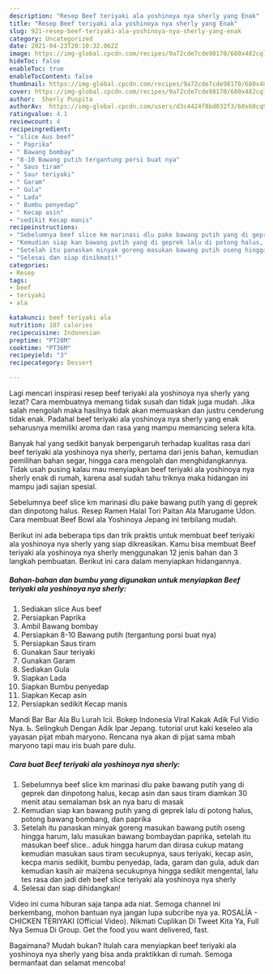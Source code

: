 ```yaml
---
description: "Resep Beef teriyaki ala yoshinoya nya sherly yang Enak"
title: "Resep Beef teriyaki ala yoshinoya nya sherly yang Enak"
slug: 921-resep-beef-teriyaki-ala-yoshinoya-nya-sherly-yang-enak
category: Uncategorized
date: 2021-04-23T20:10:32.062Z
image: https://img-global.cpcdn.com/recipes/9a72cde7cde98170/680x482cq70/beef-teriyaki-ala-yoshinoya-nya-sherly-foto-resep-utama.jpg
hideToc: false
enableToc: true
enableTocContent: false
thumbnail: https://img-global.cpcdn.com/recipes/9a72cde7cde98170/680x482cq70/beef-teriyaki-ala-yoshinoya-nya-sherly-foto-resep-utama.jpg
cover: https://img-global.cpcdn.com/recipes/9a72cde7cde98170/680x482cq70/beef-teriyaki-ala-yoshinoya-nya-sherly-foto-resep-utama.jpg
author:  Sherly Puspita
authorAv:  https://img-global.cpcdn.com/users/d3c4424f8bd032f3/60x60cq50/avatar.jpg
ratingvalue: 4.1
reviewcount: 4
recipeingredient:
- "slice Aus beef"
- " Paprika"
- " Bawang bombay"
- "8-10 Bawang putih tergantung porsi buat nya"
- " Saus tiram"
- " Saur teriyaki"
- " Garam"
- " Gula"
- " Lada"
- " Bumbu penyedap"
- " Kecap asin"
- "sedikit Kecap manis"
recipeinstructions:
- "Sebelumnya beef slice km marinasi dlu pake bawang putih yang di geprek dan dinpotong halus, kecap asin dan saus tiram diamkan 30 menit atau semalaman bsk an nya baru di masak"
- "Kemudian siap kan bawang putih yang di geprek lalu di potong halus, potong bawang bombang, dan paprika"
- "Setelah itu panaskan minyak goreng masukan bawang putih oseng hingga harum, lalu masukan bawang bombaydan paprika, setelah itu masukan beef slice.. aduk hingga harum dan dirasa cukup matang kemudian masukan saus tiram secukupnya, saus teriyaki, kecap asin, kecpa manis sedikit, bumbu penyedap, lada, garam dan gula, aduk dan kemudian kasih air maizena secukupnya hingga sedikit mengental, lalu tes rasa dan jadi deh beef slice teriyaki ala yoshinoya nya sherly"
- "Selesai dan siap dinikmati!"
categories:
- Resep
tags:
- beef
- teriyaki
- ala

katakunci: beef teriyaki ala 
nutrition: 107 calories
recipecuisine: Indonesian
preptime: "PT28M"
cooktime: "PT36M"
recipeyield: "3"
recipecategory: Dessert

---
```



Lagi mencari inspirasi resep beef teriyaki ala yoshinoya nya sherly yang lezat? Cara membuatnya memang tidak susah dan tidak juga mudah. Jika salah mengolah maka hasilnya tidak akan memuaskan dan justru cenderung tidak enak. Padahal beef teriyaki ala yoshinoya nya sherly yang enak seharusnya memiliki aroma dan rasa yang mampu memancing selera kita.


Banyak hal yang sedikit banyak berpengaruh terhadap kualitas rasa dari beef teriyaki ala yoshinoya nya sherly, pertama dari jenis bahan, kemudian pemilihan bahan segar, hingga cara mengolah dan menghidangkannya. Tidak usah pusing kalau mau menyiapkan beef teriyaki ala yoshinoya nya sherly enak di rumah, karena asal sudah tahu triknya maka hidangan ini mampu jadi sajian spesial.

Sebelumnya beef slice km marinasi dlu pake bawang putih yang di geprek dan dinpotong halus. Resep Ramen Halal Tori Paitan Ala Marugame Udon. Cara membuat Beef Bowl ala Yoshinoya Jepang ini terbilang mudah.


Berikut ini ada beberapa tips dan trik praktis untuk membuat beef teriyaki ala yoshinoya nya sherly yang siap dikreasikan. Kamu bisa membuat Beef teriyaki ala yoshinoya nya sherly menggunakan 12 jenis bahan dan 3 langkah pembuatan. Berikut ini cara dalam menyiapkan hidangannya.

<!--inarticleads1-->

##### Bahan-bahan dan bumbu yang digunakan untuk menyiapkan Beef teriyaki ala yoshinoya nya sherly:

1. Sediakan slice Aus beef
1. Persiapkan  Paprika
1. Ambil  Bawang bombay
1. Persiapkan 8-10 Bawang putih (tergantung porsi buat nya)
1. Persiapkan  Saus tiram
1. Gunakan  Saur teriyaki
1. Gunakan  Garam
1. Sediakan  Gula
1. Siapkan  Lada
1. Siapkan  Bumbu penyedap
1. Siapkan  Kecap asin
1. Persiapkan sedikit Kecap manis


Mandi Bar Bar Ala Bu Lurah Icii. Bokep Indonesia Viral Kakak Adik Ful Vidio Nya. Ь. Selingkuh Dengan Adik Ipar Jepang. tutorial urut kaki keseleo ala yayasan pijat mbah maryono. Rencana nya akan di pijat sama mbah maryono tapi mau iris buah pare dulu. 

<!--inarticleads2-->

##### Cara buat Beef teriyaki ala yoshinoya nya sherly:

1. Sebelumnya beef slice km marinasi dlu pake bawang putih yang di geprek dan dinpotong halus, kecap asin dan saus tiram diamkan 30 menit atau semalaman bsk an nya baru di masak
1. Kemudian siap kan bawang putih yang di geprek lalu di potong halus, potong bawang bombang, dan paprika
1. Setelah itu panaskan minyak goreng masukan bawang putih oseng hingga harum, lalu masukan bawang bombaydan paprika, setelah itu masukan beef slice.. aduk hingga harum dan dirasa cukup matang kemudian masukan saus tiram secukupnya, saus teriyaki, kecap asin, kecpa manis sedikit, bumbu penyedap, lada, garam dan gula, aduk dan kemudian kasih air maizena secukupnya hingga sedikit mengental, lalu tes rasa dan jadi deh beef slice teriyaki ala yoshinoya nya sherly
1. Selesai dan siap dihidangkan!

Video ini cuma hiburan saja tanpa ada niat. Semoga channel ini berkembang, mohon bantuan nya jangan lupa subcribe nya ya. ROSALÍA - CHICKEN TERIYAKI (Official Video). Nikmati Cuplikan Di Tweet Kita Ya, Full Nya Semua Di Group. Get the food you want delivered, fast. 

Bagaimana? Mudah bukan? Itulah cara menyiapkan beef teriyaki ala yoshinoya nya sherly yang bisa anda praktikkan di rumah. Semoga bermanfaat dan selamat mencoba!
